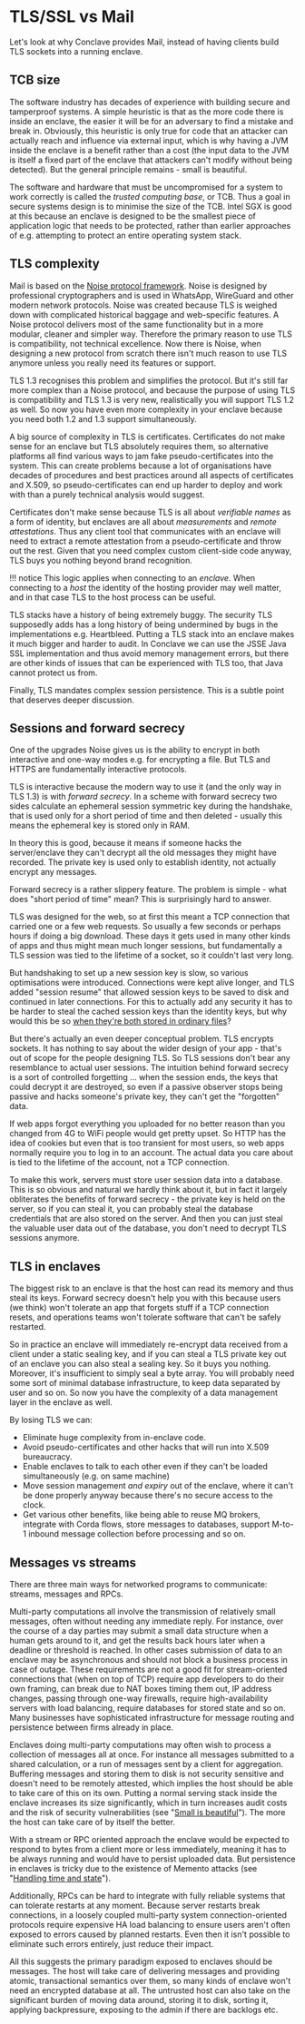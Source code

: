 # TLS/SSL vs Mail

Let's look at why Conclave provides Mail, instead of having clients build TLS sockets into a running enclave.

## TCB size

The software industry has decades of experience with building secure and tamperproof systems. A simple heuristic is
that as the more code there is inside an enclave, the easier it will be for an adversary to find a mistake and break 
in. Obviously, this heuristic is only true for code that an attacker can actually reach and influence via external
input, which is why having a JVM inside the enclave is a benefit rather than a cost (the input data to the JVM is 
itself a fixed part of the enclave that attackers can't modify without being detected). But the general principle
remains - small is beautiful.

The software and hardware that must be uncompromised for a system to work correctly is called the 
*trusted computing base*, or TCB. Thus a goal in secure systems design is to minimise the size of the TCB. Intel SGX
is good at this because an enclave is designed to be the smallest piece of application logic that needs to be
protected, rather than earlier approaches of e.g. attempting to protect an entire operating system stack. 

## TLS complexity

Mail is based on the [Noise protocol framework](https://noiseprotocol.org/). Noise is designed by professional 
cryptographers and is used in WhatsApp, WireGuard and other modern network protocols. Noise was created because 
TLS is weighed down with complicated historical baggage and web-specific features. A Noise protocol delivers most of 
the same functionality but in a more modular, cleaner and simpler way. Therefore the primary reason to use TLS is 
compatibility, not technical excellence. Now there is Noise, when designing a new protocol from scratch there isn't 
much reason to use TLS anymore unless you really need its features or support.

TLS 1.3 recognises this problem and simplifies the protocol. But it's still far more complex than a Noise protocol, 
and because the purpose of using TLS is compatibility and TLS 1.3 is very new, realistically you will support TLS 1.2 
as well. So now you have even more complexity in your enclave because you need both 1.2 and 1.3 support 
simultaneously.

A big source of complexity in TLS is certificates. Certificates do not make sense for an enclave but TLS 
absolutely requires them, so alternative platforms all find various ways to jam fake pseudo-certificates into
the system. This can create problems because a lot of organisations have decades of procedures and best practices
around all aspects of certificates and X.509, so pseudo-certificates can end up harder to deploy and work with
than a purely technical analysis would suggest.

Certificates don't make sense because TLS is all about *verifiable names* as a form of identity, but enclaves 
are all about *measurements* and *remote attestations*. Thus any client tool that communicates with an enclave will 
need to extract a remote attestation from a pseudo-certificate and throw out the rest. Given that you need complex 
custom client-side code anyway, TLS buys you nothing beyond brand recognition.

!!! notice
    This logic applies when connecting to an *enclave*. When connecting to a *host* the identity of the hosting
    provider may well matter, and in that case TLS to the host process can be useful.

TLS stacks have a history of being extremely buggy. The security TLS supposedly adds has a long history of being 
undermined by bugs in the implementations e.g. Heartbleed. Putting a TLS stack into an enclave makes it much bigger 
and harder to audit. In Conclave we can use the JSSE Java SSL implementation and thus avoid memory management errors,
but there are other kinds of issues that can be experienced with TLS too, that Java cannot protect us from.

Finally, TLS mandates complex session persistence. This is a subtle point that deserves deeper discussion.

## Sessions and forward secrecy

One of the upgrades Noise gives us is the ability to encrypt in both interactive and one-way modes e.g. for encrypting 
a file. But TLS and HTTPS are fundamentally interactive protocols. 

TLS is interactive because the modern way to use it (and the only way in TLS 1.3) is with *forward secrecy*. 
In a scheme with forward secrecy two sides calculate an ephemeral session symmetric key during the handshake, 
that is used only for a short period of time and then deleted - usually this means the ephemeral key is stored 
only in RAM. 

In theory this is good, because it means if someone hacks the server/enclave they can't decrypt all the old 
messages they might have recorded. The private key is used only to establish identity, not actually encrypt 
any messages.

Forward secrecy is a rather slippery feature. The problem is simple - what does "short period of time" mean? 
This is surprisingly hard to answer.

TLS was designed for the web, so at first this meant a TCP connection that carried one or a few web requests. 
So usually a few seconds or perhaps hours if doing a big download. These days it gets used in many other kinds of 
apps and thus might mean much longer sessions, but fundamentally a TLS session was tied to the lifetime of a 
socket, so it couldn't last very long. 

But handshaking to set up a new session key is slow, so various optimisations were introduced. Connections were 
kept alive longer, and TLS added "session resume" that allowed session keys to be saved to disk and continued 
in later connections. For this to actually add any security it has to be harder to steal the cached session 
keys than the identity keys, but why would this be so 
[when they're both stored in ordinary files](https://www.imperialviolet.org/2013/06/27/botchingpfs.html)?

But there's actually an even deeper conceptual problem. TLS encrypts sockets. It has nothing to say about 
the wider design of your app - that's out of scope for the people designing TLS. So TLS sessions don't bear 
any resemblance to actual user sessions. The intuition behind forward secrecy is a sort of controlled 
forgetting ... when the session ends, the keys that could decrypt it are destroyed, so even if a passive 
observer stops being passive and hacks someone's private key, they can't get the "forgotten" data.

If web apps forgot everything you uploaded for no better reason than you changed from 4G to WiFi people 
would get pretty upset. So HTTP has the idea of cookies but even that is too transient for most users, 
so web apps normally require you to log in to an account. The actual data you care about is tied to the 
lifetime of the account, not a TCP connection.

To make this work, servers must store user session data into a database. This is so obvious and natural 
we hardly think about it, but in fact it largely obliterates the benefits of forward secrecy - the 
private key is held on the server, so if you can steal it, you can probably steal the database credentials 
that are also stored on the server. And then you can just steal the valuable user data out of the database, 
you don't need to decrypt TLS sessions anymore.

## TLS in enclaves

The biggest risk to an enclave is that the host can read its memory and thus steal its keys. Forward secrecy 
doesn't help you with this because users (we think) won't tolerate an app that forgets stuff if a TCP connection 
resets, and operations teams won't tolerate software that can't be safely restarted. 

So in practice an enclave will immediately re-encrypt data received from a client under a static sealing key, 
and if you can steal a TLS private key out of an enclave you can also steal a sealing key. So it buys you nothing. 
Moreover, it's insufficient to simply seal a byte array. You will probably need some sort of minimal database 
infrastructure, to keep data separated by user and so on. So now you have the complexity of a data management 
layer in the enclave as well.

By losing TLS we can:

* Eliminate huge complexity from in-enclave code.
* Avoid pseudo-certificates and other hacks that will run into X.509 bureaucracy.
* Enable enclaves to talk to each other even if they can't be loaded simultaneously (e.g. on same machine)
* Move session management *and expiry* out of the enclave, where it can't be done properly anyway because there's no secure access to the clock.
* Get various other benefits, like being able to reuse MQ brokers, integrate with Corda flows, store messages to databases, support M-to-1 inbound message collection before processing and so on.

## Messages vs streams

There are three main ways for networked programs to communicate: streams, messages and RPCs.

Multi-party computations all involve the transmission of relatively small messages, often without needing any
immediate reply. For instance, over the course of a day parties may submit a small data structure when a human gets
around to it, and get the results back hours later when a deadline or threshold is reached. In other cases
submission of data to an enclave may be asynchronous and should not block a business process in case of outage.
These requirements are not a good fit for stream-oriented connections that (when on top of TCP) require app
developers to do their own framing, can break due to NAT boxes timing them out, IP address changes, passing through
one-way firewalls, require high-availability servers with load balancing, require databases for stored state and so on.
Many businesses have sophisticated infrastructure for message routing and persistence between firms already in place.

Enclaves doing multi-party computations may often wish to process a collection of messages all at once. For instance all messages submitted to
a shared calculation, or a run of messages sent by a client for aggregation. Buffering messages and storing them to
disk is not security sensitive and doesn't need to be remotely attested, which implies the host should be able to
take care of this on its own. Putting a normal serving stack inside the enclave increases its size significantly, which
in turn increases audit costs and the risk of security vulnerabilities (see "[Small is beautiful](enclaves.md#small-is-beautiful)").
The more the host can take care of by itself the better.

With a stream or RPC oriented approach the enclave would be expected to respond to bytes from a client more or less
immediately, meaning it has to be always running and would have to persist uploaded data. But persistence in
enclaves is tricky due to the existence of Memento attacks (see "[Handling time and state](enclaves.md#handling-time-and-state)").

Additionally, RPCs can be hard to integrate with fully reliable systems that can tolerate restarts at any moment.
Because server restarts break connections, in a loosely coupled multi-party system connection-oriented protocols
require expensive HA load balancing to ensure users aren't often exposed to errors caused by planned restarts. Even
then it isn't possible to eliminate such errors entirely, just reduce their impact.

All this suggests the primary paradigm exposed to enclaves should be messages. The host will take care of
delivering messages and providing atomic, transactional semantics over them, so many kinds of enclave won't need an
encrypted database at all. The untrusted host can also take on the significant burden of moving data around,
storing it to disk, sorting it, applying backpressure, exposing to the admin if there are backlogs etc.

